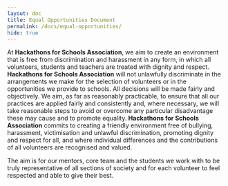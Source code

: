 ```yaml
---
layout: doc
title: Equal Opportunities Document
permalink: /docs/equal-opportunities/
hide: true
---
```


At **Hackathons for Schools Association**, we aim to create an environment that is free from discrimination and harassment in any form, in which all volunteers, students and teachers are treated with dignity and respect. **Hackathons for Schools Association** will not unlawfully discriminate in the arrangements we make for the selection of volunteers or in the opportunities we provide to schools. All decisions will be made fairly and objectively. We aim, as far as reasonably practicable, to ensure that all our practices are applied fairly and consistently and, where necessary, we will take reasonable steps to avoid or overcome any particular disadvantage these may cause and to promote equality. **Hackathons for Schools Association** commits to creating a friendly environment free of bullying, harassment, victimisation and unlawful discrimination, promoting dignity and respect for all, and where individual differences and the contributions of all volunteers are recognised and valued.

The aim is for our mentors, core team and the students we work with to be truly representative of all sections of society and for each volunteer to feel respected and able to give their best.
